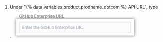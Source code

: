 1. Under "{% data variables.product.prodname_dotcom %} API URL", type .
  ![{% data variables.product.prodname_enterprise %} API URL field](/assets/images/help/insights/enterprise-api-url.png)
